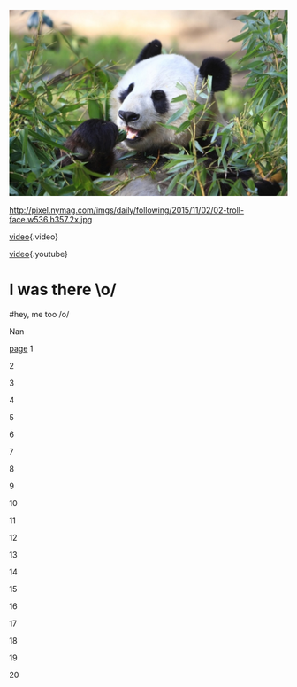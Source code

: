![Panda](/uploads/panda.jpg "Panda")

http://pixel.nymag.com/imgs/daily/following/2015/11/02/02-troll-face.w536.h357.2x.jpg

[video](https://cdn.media.ccc.de/congress/2017/h264-sd/34c3-8740-eng-deu-spa-The_Internet_in_Cuba_A_Story_of_Community_Resilience_sd.mp4){.video}
<!-- TITLE: Home -->
<!-- SUBTITLE: A quick summary of Home -->


[video](https://www.youtube.com/watch?v=qmjOd9Dlr34){.youtube}

# I was there \o/
#hey, me too /o/

Nan

[page](page)
1

2

3

4

5

6

7

8

9

10

11

12

13

14

15

16

17

18

19

20